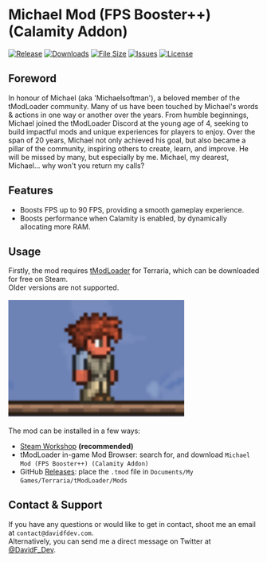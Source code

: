 # Michael Mod (FPS Booster++) (Calamity Addon)
[![Release](https://img.shields.io/github/v/release/DavidF-Dev/Terraria-Michael-Mod?style=flat-square)](https://github.com/DavidF-Dev/Terraria-Michael-Mod/releases/latest)
[![Downloads](https://img.shields.io/steam/downloads/FOO?style=flat-square)](https://steamcommunity.com/sharedfiles/filedetails/?id=FOO)
[![File Size](https://img.shields.io/steam/size/FOO?style=flat-square)](https://steamcommunity.com/sharedfiles/filedetails/?id=FOO)
[![Issues](https://img.shields.io/github/issues/DavidF-Dev/Terraria-Michael-Mod?style=flat-square)](https://github.com/DavidF-Dev/Terraria-Michael-Mod/issues)
[![License](https://img.shields.io/github/license/DavidF-Dev/Terraria-Michael-Mod?style=flat-square)](https://github.com/DavidF-Dev/Terraria-Michael-Mod/blob/main/LICENSE.md)

## Foreword
In honour of Michael (aka 'Michaelsoftman'), a beloved member of the tModLoader community.
Many of us have been touched by Michael's words & actions in one way or another over the years.
From humble beginnings, Michael joined the tModLoader Discord at the young age of 4, seeking to build impactful mods and unique experiences for players to enjoy. 
Over the span of 20 years, Michael not only achieved his goal, but also became a pillar of the community, inspiring others to create, learn, and improve.
He will be missed by many, but especially by me. Michael, my dearest, Michael... why won't you return my calls?

## Features
- Boosts FPS up to 90 FPS, providing a smooth gameplay experience.
- Boosts performance when Calamity is enabled, by dynamically allocating more RAM.

## Usage

Firstly, the mod requires [tModLoader](https://tmodloader.net/) for Terraria, which can be downloaded for free on Steam.<br>
Older versions are not supported.<br><br>
<img src=".github/mod.png" width=70%></src><br><br>
The mod can be installed in a few ways:

- [Steam Workshop](https://steamcommunity.com/sharedfiles/filedetails/?id=FOO) **(recommended)**
- tModLoader in-game Mod Browser: search for, and download `Michael Mod (FPS Booster++) (Calamity Addon)`
- GitHub [Releases](https://github.com/DavidF-Dev/Terraria-Michael-Mod/releases): place the `.tmod` file in `Documents/My Games/Terraria/tModLoader/Mods`

## Contact & Support

If you have any questions or would like to get in contact, shoot me an email at `contact@davidfdev.com`.<br>
Alternatively, you can send me a direct message on Twitter at [@DavidF_Dev](https://twitter.com/DavidF_Dev).<br><br>